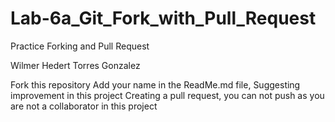 # Lab-6a_Git_Fork_with_Pull_Request
Practice Forking and Pull Request


Wilmer Hedert Torres Gonzalez


Fork this repository 
Add your name in the ReadMe.md file, Suggesting improvement in this project
Creating a pull request, you can not push as you are not a collaborator in this project

